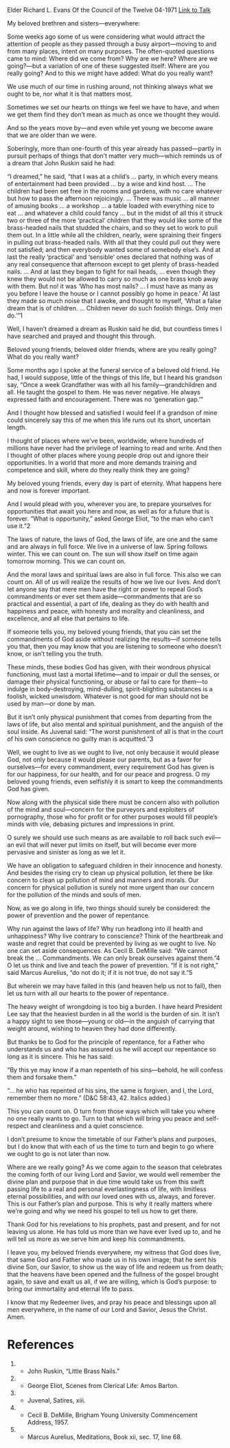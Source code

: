 Elder Richard L. Evans
Of the Council of the Twelve
04-1971
[Link to Talk](https://www.churchofjesuschrist.org/study/general-conference/1971/04/where-are-you-really-going?lang=eng)

My beloved brethren and sisters—everywhere:

Some weeks ago some of us were considering what would attract the attention of people as they passed through a busy airport—moving to and from many places, intent on many purposes. The often-quoted questions came to mind: Where did we come from? Why are we here? Where are we going?—but a variation of one of these suggested itself: Where are you really going? And to this we might have added: What do you really want?

We use much of our time in rushing around, not thinking always what we ought to be, nor what it is that matters most.

Sometimes we set our hearts on things we feel we have to have, and when we get them find they don’t mean as much as once we thought they would.

And so the years move by—and even while yet young we become aware that we are older than we were.

Soberingly, more than one-fourth of this year already has passed—partly in pursuit perhaps of things that don’t matter very much—which reminds us of a dream that John Ruskin said he had:

“I dreamed,” he said, “that I was at a child’s … party, in which every means of entertainment had been provided … by a wise and kind host. … The children had been set free in the rooms and gardens, with no care whatever but how to pass the afternoon rejoicingly. … There was music … all manner of amusing books … a workshop … a table loaded with everything nice to eat … and whatever a child could fancy … but in the midst of all this it struck two or three of the more ‘practical’ children that they would like some of the brass-headed nails that studded the chairs, and so they set to work to pull them out. In a little while all the children, nearly, were spraining their fingers in pulling out brass-headed nails. With all that they could pull out they were not satisfied; and then everybody wanted some of somebody else’s. And at last the really ‘practical’ and ‘sensible’ ones declared that nothing was of any real consequence that afternoon except to get plenty of brass-headed nails. … And at last they began to fight for nail heads, … even though they knew they would not be allowed to carry so much as one brass knob away with them. But no! it was ‘Who has most nails? … I must have as many as you before I leave the house or I cannot possibly go home in peace.’ At last they made so much noise that I awoke, and thought to myself, ‘What a false dream that is of children. … Children never do such foolish things. Only men do.’”1

Well, I haven’t dreamed a dream as Ruskin said he did, but countless times I have searched and prayed and thought this through.

Beloved young friends, beloved older friends, where are you really going? What do you really want?

Some months ago I spoke at the funeral service of a beloved old friend. He had, I would suppose, little of the things of this life, but I heard his grandson say, “Once a week Grandfather was with all his family—grandchildren and all. He taught the gospel to them. He was never negative. He always expressed faith and encouragement. There was no ‘generation gap.’”

And I thought how blessed and satisfied I would feel if a grandson of mine could sincerely say this of me when this life runs out its short, uncertain length.

I thought of places where we’ve been, worldwide, where hundreds of millions have never had the privilege of learning to read and write. And then I thought of other places where young people drop out and ignore their opportunities. In a world that more and more demands training and competence and skill, where do they really think they are going?

My beloved young friends, every day is part of eternity. What happens here and now is forever important.

And I would plead with you, wherever you are, to prepare yourselves for opportunities that await you here and now, as well as for a future that is forever. “What is opportunity,” asked George Eliot, “to the man who can’t use it.”2

The laws of nature, the laws of God, the laws of life, are one and the same and are always in full force. We live in a universe of law. Spring follows winter. This we can count on. The sun will show itself on time again tomorrow morning. This we can count on.

And the moral laws and spiritual laws are also in full force. This also we can count on. All of us will realize the results of how we live our lives. And don’t let anyone say that mere men have the right or power to repeal God’s commandments or ever set them aside—commandments that are so practical and essential, a part of life, dealing as they do with health and happiness and peace, with honesty and morality and cleanliness, and excellence, and all else that pertains to life.

If someone tells you, my beloved young friends, that you can set the commandments of God aside without realizing the results—if someone tells you that, then you may know that you are listening to someone who doesn’t know, or isn’t telling you the truth.

These minds, these bodies God has given, with their wondrous physical functioning, must last a mortal lifetime—and to impair or dull the senses, or damage their physical functioning, or abuse or fail to care for them—to indulge in body-destroying, mind-dulling, spirit-blighting substances is a foolish, wicked unwisdom. Whatever is not good for man should not be used by man—or done by man.

But it isn’t only physical punishment that comes from departing from the laws of life, but also mental and spiritual punishment, and the anguish of the soul inside. As Juvenal said: “The worst punishment of all is that in the court of his own conscience no guilty man is acquitted.”3

Well, we ought to live as we ought to live, not only because it would please God, not only because it would please our parents, but as a favor for ourselves—for every commandment, every requirement God has given is for our happiness, for our health, and for our peace and progress. O my beloved young friends, even selfishly it is smart to keep the commandments God has given.

Now along with the physical side there must be concern also with pollution of the mind and soul—concern for the purveyors and exploiters of pornography, those who for profit or for other purposes would fill people’s minds with vile, debasing pictures and impressions in print.

O surely we should use such means as are available to roll back such evil—an evil that will never put limits on itself, but will become ever more pervasive and sinister as long as we let it.

We have an obligation to safeguard children in their innocence and honesty. And besides the rising cry to clean up physical pollution, let there be like concern to clean up pollution of mind and manners and morals. Our concern for physical pollution is surely not more urgent than our concern for the pollution of the minds and souls of men.

Now, as we go along in life, two things should surely be considered: the power of prevention and the power of repentance.

Why run against the laws of life? Why run headlong into ill health and unhappiness? Why live contrary to conscience? Think of the heartbreak and waste and regret that could be prevented by living as we ought to live. No one can set aside consequences. As Cecil B. DeMille said: “We cannot break the … Commandments. We can only break ourselves against them.”4 O let us think and live and teach the power of prevention. “If it is not right,” said Marcus Aurelius, “do not do it; if it is not true, do not say it.”5

But wherein we may have failed in this (and heaven help us not to fail), then let us turn with all our hearts to the power of repentance.

The heavy weight of wrongdoing is too big a burden. I have heard President Lee say that the heaviest burden in all the world is the burden of sin. It isn’t a happy sight to see those—young or old—in the anguish of carrying that weight around, wishing to heaven they had done differently.

But thanks be to God for the principle of repentance, for a Father who understands us and who has assured us he will accept our repentance so long as it is sincere. This he has said:

“By this ye may know if a man repenteth of his sins—behold, he will confess them and forsake them.”

“… he who has repented of his sins, the same is forgiven, and I, the Lord, remember them no more.” (D&C 58:43, 42. Italics added.)

This you can count on. O turn from those ways which will take you where no one really wants to go. Turn to that which will bring you peace and self-respect and cleanliness and a quiet conscience.

I don’t presume to know the timetable of our Father’s plans and purposes, but I do know that with each of us the time to turn and begin to go where we ought to go is not later than now.

Where are we really going? As we come again to the season that celebrates the coming forth of our living Lord and Savior, we would well remember the divine plan and purpose that in due time would take us from this swift passing life to a real and personal everlastingness of life, with limitless eternal possibilities, and with our loved ones with us, always, and forever. This is our Father’s plan and purpose. This is why it really matters where we’re going and why we need his gospel to tell us how to get there.

Thank God for his revelations to his prophets, past and present, and for not leaving us alone. He has told us more than we have ever lived up to, and he will tell us more as we serve him and keep his commandments.

I leave you, my beloved friends everywhere, my witness that God does live, that same God and Father who made us in his own image; that he sent his divine Son, our Savior, to show us the way of life and redeem us from death; that the heavens have been opened and the fullness of the gospel brought again, to save and exalt us all, if we are willing, which is God’s purpose: to bring our immortality and eternal life to pass.

I know that my Redeemer lives, and pray his peace and blessings upon all men everywhere, in the name of our Lord and Savior, Jesus the Christ. Amen.

# References
1. - John Ruskin, “Little Brass Nails.”
2. - George Eliot, Scenes from Clerical Life: Amos Barton.
3. - Juvenal, Satires, xiii.
4. - Cecil B. DeMille, Brigham Young University Commencement Address, 1957.
5. - Marcus Aurelius, Meditations, Book xii, sec. 17, line 68.